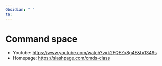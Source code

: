 ```yaml
---
Obsidian: " "
ta:
---
```

# Command space
* Youtube: https://www.youtube.com/watch?v=k2FQEZx8g4E&t=1349s
* Homepage: https://slashpage.com/cmds-class

